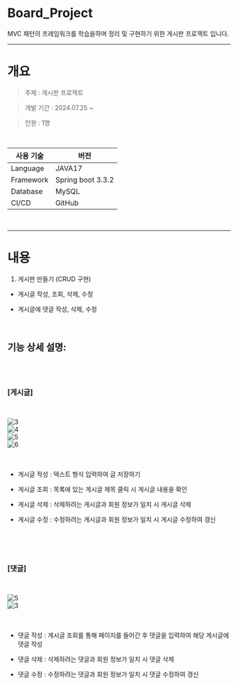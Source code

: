 # Board_Project

MVC 패턴의 프레임워크를 학습을하며 정리 및 구현하기 위한 게시판 프로젝트 입니다.

- - -

# 개요

>주제 : 게시판 프로젝트

>개발 기간 : 2024.07.25 ~

>인원 : 1명

<br/>

|사용 기술|버전|
|-----|---|
|Language | JAVA17 |
|Framework | Spring boot 3.3.2 |
|Database | MySQL |
|CI/CD | GitHub |

<br/>

- - -

# 내용

1. 게시판 만들기 (CRUD 구현)

* 게시글 작성, 조회, 삭제, 수정

* 게시글에 댓글 작성, 삭제, 수정

<br/>

## 기능 상세 설명:

<br/><br/>

### [게시글]

<br/>

![3](https://github.com/user-attachments/assets/6292b849-4783-4219-9654-d8152612deb1)
<br/>
![4](https://github.com/user-attachments/assets/ef1d1a2c-87e0-410a-8b69-585eda7feea1)
<br/>
![5](https://github.com/user-attachments/assets/4e99190b-d576-464c-9c42-7e3dfa8b38b8)
<br/>
![6](https://github.com/user-attachments/assets/419283bf-6638-45bf-8795-dfaf33c0b7b1)
<br/><br/><br/>

* 게시글 작성 : 텍스트 형식 입력하여 글 저장하기

* 게시글 조회 : 목록에 있는 게시글 제목 클릭 시 게시글 내용을 확인

* 게시글 삭제 : 삭제하려는 게시글과 회원 정보가 일치 시 게시글 삭제

* 게시글 수정 : 수정하려는 게시글과 회원 정보가 일치 시 게시글 수정하여 갱신
  
<br/><br/><br/>
  
### [댓글]

<br/>

![5](https://github.com/user-attachments/assets/a2e65cb1-baa2-4041-9184-4f631f05a560)
<br/>
![3](https://github.com/user-attachments/assets/eb811592-a251-4cfc-befc-8e6bca82b2e7)
<br/><br/><br/>
  
* 댓글 작성 : 게시글 조회를 통해 페이지를 들어간 후 댓글을 입력하여 해당 게시글에 댓글 작성

* 댓글 삭제 : 삭제하려는 댓글과 회원 정보가 일치 시 댓글 삭제

* 댓글 수정 : 수정하려는 댓글과 회원 정보가 일치 시 댓글 수정하여 갱신




